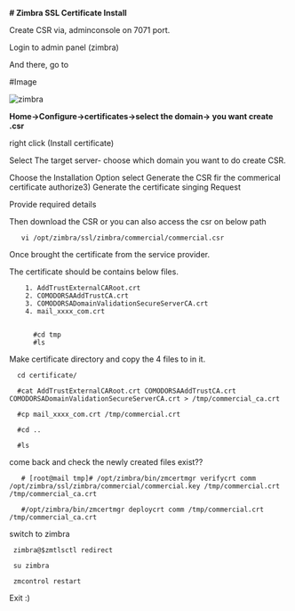**# Zimbra SSL Certificate Install**



Create CSR via, adminconsole on 7071 port.

Login to admin panel (zimbra)

And there, go to

#Image


![zimbra](https://user-images.githubusercontent.com/43593501/122639811-786f2380-d115-11eb-95b9-7a5f065d35cc.png)



**Home->Configure->certificates->select the domain-> you want create .csr**

right click (Install certificate)

Select The target server- choose which domain you want to do create CSR.

Choose the Installation Option select Generate the CSR fir the commerical certificate authorize3) Generate the certificate singing Request

Provide required details

Then download the CSR or you can also access the csr on below path

       vi /opt/zimbra/ssl/zimbra/commercial/commercial.csr
       

Once brought the certificate from the service provider.

The certificate should be contains below files.

        1. AddTrustExternalCARoot.crt
        2. COMODORSAAddTrustCA.crt
        3. COMODORSADomainValidationSecureServerCA.crt
        4. mail_xxxx_com.crt


          #cd tmp
          #ls
          
Make certificate directory and copy the 4 files to in it.

      cd certificate/

      #cat AddTrustExternalCARoot.crt COMODORSAAddTrustCA.crt COMODORSADomainValidationSecureServerCA.crt > /tmp/commercial_ca.crt

      #cp mail_xxxx_com.crt /tmp/commercial.crt
      
      #cd ..
      
      #ls
      
      
come back and check the newly created files exist??

       # [root@mail tmp]# /opt/zimbra/bin/zmcertmgr verifycrt comm /opt/zimbra/ssl/zimbra/commercial/commercial.key /tmp/commercial.crt /tmp/commercial_ca.crt
        
       #/opt/zimbra/bin/zmcertmgr deploycrt comm /tmp/commercial.crt /tmp/commercial_ca.crt
      
      
switch to zimbra

     zimbra@$zmtlsctl redirect

     su zimbra
     
     zmcontrol restart
     
Exit  :) 
